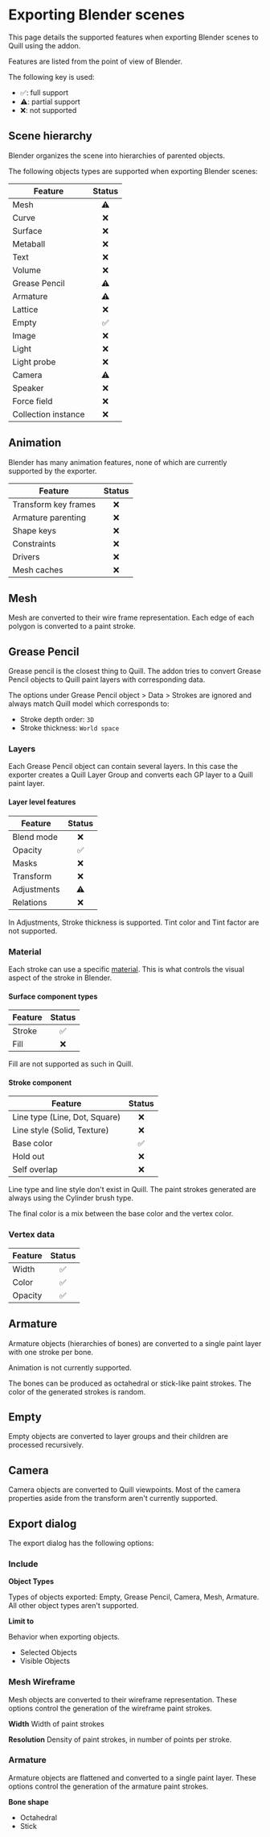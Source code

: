 # Exporting Blender scenes

This page details the supported features when exporting Blender scenes to Quill using the addon.

Features are listed from the point of view of Blender.

The following key is used:
- ✅: full support
- ⚠️: partial support
- ❌: not supported

## Scene hierarchy
Blender organizes the scene into hierarchies of parented objects.

The following objects types are supported when exporting Blender scenes:

| Feature |Status|
| ------------- |:---:|
| Mesh | ⚠️ |
| Curve | ❌ |
| Surface    | ❌ |
| Metaball  | ❌ |
| Text  | ❌ |
| Volume  | ❌ |
| Grease Pencil  | ⚠️ |
| Armature  | ⚠️ |
| Lattice  | ❌ |
| Empty  | ✅ |
| Image  | ❌ |
| Light  | ❌ |
| Light probe  | ❌ |
| Camera  | ⚠️ |
| Speaker  | ❌ |
| Force field  | ❌ |
| Collection instance  | ❌ |

## Animation

Blender has many animation features, none of which are currently supported by the exporter.

| Feature |Status|
| ------------- |:---:|
| Transform key frames | ❌ |
| Armature parenting | ❌ |
| Shape keys | ❌ |
| Constraints | ❌ |
| Drivers | ❌ |
| Mesh caches | ❌ |


## Mesh
Mesh are converted to their wire frame representation. Each edge of each polygon is converted to a paint stroke.

## Grease Pencil
Grease pencil is the closest thing to Quill. The addon tries to convert Grease Pencil objects to Quill paint layers with corresponding data.

The options under Grease Pencil object > Data > Strokes are ignored and always match Quill model which corresponds to:
- Stroke depth order: `3D`
- Stroke thickness: `World space`


### Layers

Each Grease Pencil object can contain several layers. In this case the exporter creates a Quill Layer Group and converts each GP layer to a Quill paint layer.

#### Layer level features

| Feature |Status|
| ------------- |:---:|
| Blend mode | ❌ |
| Opacity | ✅ |
| Masks | ❌ |
| Transform | ❌ |
| Adjustments | ⚠️ |
| Relations | ❌ |

In Adjustments, Stroke thickness is supported. Tint color and Tint factor are not supported.

### Material

Each stroke can use a specific [material](https://docs.blender.org/manual/en/latest/grease_pencil/materials/properties.html). This is what controls the visual aspect of the stroke in Blender.

#### Surface component types

| Feature |Status|
| ------------- |:---:|
| Stroke | ✅ |
| Fill | ❌ |

Fill are not supported as such in Quill.

#### Stroke component

| Feature |Status|
| ------------- |:---:|
| Line type (Line, Dot, Square) | ❌ |
| Line style (Solid, Texture) | ❌ |
| Base color | ✅ |
| Hold out | ❌ |
| Self overlap | ❌ |

Line type and line style don't exist in Quill. The paint strokes generated are always using the Cylinder brush type.

The final color is a mix between the base color and the vertex color.

### Vertex data

| Feature |Status|
| ------------- |:---:|
| Width | ✅ |
| Color | ✅ |
| Opacity | ✅ |


## Armature

Armature objects (hierarchies of bones) are converted to a single paint layer with one stroke per bone.

Animation is not currently supported.

The bones can be produced as octahedral or stick-like paint strokes. The color of the generated strokes is random.


## Empty

Empty objects are converted to layer groups and their children are processed recursively.

## Camera

Camera objects are converted to Quill viewpoints. Most of the camera properties aside from the transform aren't currently supported.


## Export dialog

The export dialog has the following options:

### Include

**Object Types**

Types of objects exported: Empty, Grease Pencil, Camera, Mesh, Armature. All other object types aren't supported.

**Limit to**

Behavior when exporting objects.
- Selected Objects
- Visible Objects

### Mesh Wireframe

Mesh objects are converted to their wireframe representation. These options control the generation of the wireframe paint strokes.

**Width**
Width of paint strokes

**Resolution**
Density of paint strokes, in number of points per stroke.

### Armature

Armature objects are flattened and converted to a single paint layer. These options control the generation of the armature paint strokes.

**Bone shape**
- Octahedral
- Stick